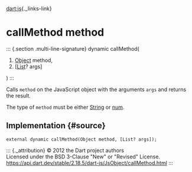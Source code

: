[dart:js](../../dart-js/dart-js-library){._links-link}

callMethod method
=================

::: {.section .multi-line-signature}
dynamic callMethod(

1.  [Object](../../dart-core/object-class) method,
2.  \[[List](../../dart-core/list-class)? args\]

)
:::

Calls `method` on the JavaScript object with the arguments `args` and
returns the result.

The type of `method` must be either
[String](../../dart-core/string-class) or
[num](../../dart-core/num-class).

Implementation {#source}
--------------

``` {.language-dart data-language="dart"}
external dynamic callMethod(Object method, [List? args]);
```

::: {._attribution}
© 2012 the Dart project authors\
Licensed under the BSD 3-Clause \"New\" or \"Revised\" License.\
<https://api.dart.dev/stable/2.18.5/dart-js/JsObject/callMethod.html>
:::
